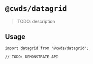 # `@cwds/datagrid`

> TODO: description

## Usage

```
import datagrid from '@cwds/datagrid';

// TODO: DEMONSTRATE API
```
